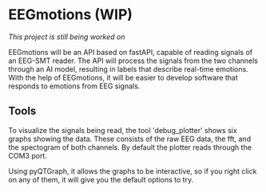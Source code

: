 # EEGmotions (WIP)

 *This project is still being worked on* 

EEGmotions will be an API based on fastAPI, capable of reading signals of an EEG-SMT reader. The API will process the signals from the two channels through an AI model, resulting in labels that describe real-time emotions. With the help of EEGmotions, it will be easier to develop software that responds to emotions from EEG signals.

## Tools

To visualize the signals being read, the tool 'debug_plotter' shows six graphs showing the data. These consists of the raw EEG data, the fft, and the spectogram of both channels. By default the plotter reads through the COM3 port.

Using pyQTGraph, it allows the graphs to be interactive, so if you right click on any of them, it will give you the default options to try.

